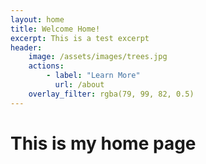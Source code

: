 ```yaml
---
layout: home 
title: Welcome Home! 
excerpt: This is a test excerpt 
header: 
    image: /assets/images/trees.jpg
    actions: 
        - label: "Learn More" 
          url: /about 
    overlay_filter: rgba(79, 99, 82, 0.5)
---
```


# This is my home page 